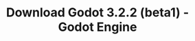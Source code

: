 ---
# Generated by /scripts/js/download_archive_generator !!! do not edit by hand !!!
title: 'Download Godot 3.2.2 (beta1) - Godot Engine'
type: 'download/archive'
name: '3.2.2'
flavor: 'beta1'
release_date: '2020-04-19T03:00:00-00:00'
release_notes: '/article/dev-snapshot-godot-3-2-2-beta-1/'
links:
  android.apk:
    name: 'android.apk'
    title: 'Android'
    caption: 'Universal APK (ARM64 + ARMv7 + x86_64 + x86)'
    tags:
      - 'APK download'
      - 'ARM64/v7'
      - 'x86 (64 & 32 bit)'
    hosts:
      github_builds:
        regular: 'https://github.com/godotengine/godot-builds/releases/download/3.2.2-beta1/Godot_v3.2.2-beta1_android_editor.apk'
        mono: '#'
      github:
        regular: 'https://github.com/godotengine/godot/releases/download/3.2.2-beta1/Godot_v3.2.2-beta1_android_editor.apk'
        mono: '#'
  macos.universal:
    name: 'macos.universal'
    title: 'macOS'
    caption: 'Universal (x86_64 + Apple Silicon)'
    tags:
      - 'Intel/Apple Silicon'
      - '64 bit'
    hosts:
      github_builds:
        regular: 'https://github.com/godotengine/godot-builds/releases/download/3.2.2-beta1/Godot_v3.2.2-beta1_osx.universal.zip'
        mono: 'https://github.com/godotengine/godot-builds/releases/download/3.2.2-beta1/Godot_v3.2.2-beta1_mono_osx.universal.zip'
      github:
        regular: 'https://github.com/godotengine/godot/releases/download/3.2.2-beta1/Godot_v3.2.2-beta1_osx.universal.zip'
        mono: 'https://github.com/godotengine/godot/releases/download/3.2.2-beta1/Godot_v3.2.2-beta1_mono_osx.universal.zip'
  windows.64:
    name: 'windows.64'
    title: 'Windows'
    caption: 'Standard (x86_64)'
    tags:
      - '64 bit'
    hosts:
      github_builds:
        regular: 'https://github.com/godotengine/godot-builds/releases/download/3.2.2-beta1/Godot_v3.2.2-beta1_win64.exe.zip'
        mono: 'https://github.com/godotengine/godot-builds/releases/download/3.2.2-beta1/Godot_v3.2.2-beta1_mono_win64.zip'
      github:
        regular: 'https://github.com/godotengine/godot/releases/download/3.2.2-beta1/Godot_v3.2.2-beta1_win64.exe.zip'
        mono: 'https://github.com/godotengine/godot/releases/download/3.2.2-beta1/Godot_v3.2.2-beta1_mono_win64.zip'
  linux_server.headless.64:
    name: 'linux_server.headless.64'
    title: 'Linux Server'
    caption: 'Headless (x86_64)'
    tags:
      - '64 bit'
      - 'Headless'
    hosts:
      github_builds:
        regular: 'https://github.com/godotengine/godot-builds/releases/download/3.2.2-beta1/Godot_v3.2.2-beta1_linux_headless.64.zip'
        mono: 'https://github.com/godotengine/godot-builds/releases/download/3.2.2-beta1/Godot_v3.2.2-beta1_mono_linux_headless_64.zip'
      github:
        regular: 'https://github.com/godotengine/godot/releases/download/3.2.2-beta1/Godot_v3.2.2-beta1_linux_headless.64.zip'
        mono: 'https://github.com/godotengine/godot/releases/download/3.2.2-beta1/Godot_v3.2.2-beta1_mono_linux_headless_64.zip'
  web:
    name: 'web'
    title: 'Web editor'
    caption: ''
    tags:
      - 'Self-hosted'
      - 'Cross-platform'
    hosts:
      github_builds:
        regular: 'https://github.com/godotengine/godot-builds/releases/download/3.2.2-beta1/Godot_v3.2.2-beta1_web_editor.zip'
        mono: '#'
      github:
        regular: 'https://github.com/godotengine/godot/releases/download/3.2.2-beta1/Godot_v3.2.2-beta1_web_editor.zip'
        mono: '#'
  linux.64:
    name: 'linux.64'
    title: 'Linux'
    caption: 'Standard (x86_64)'
    tags:
      - '64 bit'
    hosts:
      github_builds:
        regular: 'https://github.com/godotengine/godot-builds/releases/download/3.2.2-beta1/Godot_v3.2.2-beta1_x11.64.zip'
        mono: 'https://github.com/godotengine/godot-builds/releases/download/3.2.2-beta1/Godot_v3.2.2-beta1_mono_x11_64.zip'
      github:
        regular: 'https://github.com/godotengine/godot/releases/download/3.2.2-beta1/Godot_v3.2.2-beta1_x11.64.zip'
        mono: 'https://github.com/godotengine/godot/releases/download/3.2.2-beta1/Godot_v3.2.2-beta1_mono_x11_64.zip'
  linux.32:
    name: 'linux.32'
    title: 'Linux'
    caption: 'Standard (x86)'
    tags:
      - '32 bit'
    hosts:
      github_builds:
        regular: 'https://github.com/godotengine/godot-builds/releases/download/3.2.2-beta1/Godot_v3.2.2-beta1_x11.32.zip'
        mono: 'https://github.com/godotengine/godot-builds/releases/download/3.2.2-beta1/Godot_v3.2.2-beta1_mono_x11_32.zip'
      github:
        regular: 'https://github.com/godotengine/godot/releases/download/3.2.2-beta1/Godot_v3.2.2-beta1_x11.32.zip'
        mono: 'https://github.com/godotengine/godot/releases/download/3.2.2-beta1/Godot_v3.2.2-beta1_mono_x11_32.zip'
  windows.32:
    name: 'windows.32'
    title: 'Windows'
    caption: 'Standard (x86)'
    tags:
      - '32 bit'
    hosts:
      github_builds:
        regular: 'https://github.com/godotengine/godot-builds/releases/download/3.2.2-beta1/Godot_v3.2.2-beta1_win32.exe.zip'
        mono: 'https://github.com/godotengine/godot-builds/releases/download/3.2.2-beta1/Godot_v3.2.2-beta1_mono_win32.zip'
      github:
        regular: 'https://github.com/godotengine/godot/releases/download/3.2.2-beta1/Godot_v3.2.2-beta1_win32.exe.zip'
        mono: 'https://github.com/godotengine/godot/releases/download/3.2.2-beta1/Godot_v3.2.2-beta1_mono_win32.zip'
  linux_server.64:
    name: 'linux_server.64'
    title: 'Linux Server'
    caption: 'Standard (x86_64)'
    tags:
      - '64 bit'
    hosts:
      github_builds:
        regular: 'https://github.com/godotengine/godot-builds/releases/download/3.2.2-beta1/Godot_v3.2.2-beta1_linux_server.64.zip'
        mono: 'https://github.com/godotengine/godot-builds/releases/download/3.2.2-beta1/Godot_v3.2.2-beta1_mono_linux_server_64.zip'
      github:
        regular: 'https://github.com/godotengine/godot/releases/download/3.2.2-beta1/Godot_v3.2.2-beta1_linux_server.64.zip'
        mono: 'https://github.com/godotengine/godot/releases/download/3.2.2-beta1/Godot_v3.2.2-beta1_mono_linux_server_64.zip'
  aar_library:
    name: 'aar_library'
    title: 'AAR library'
    caption: ''
    tags:
      - 'Android plugins'
      - 'Java'
      - 'Kotlin'
    hosts:
      github_builds:
        regular: 'https://github.com/godotengine/godot-builds/releases/download/3.2.2-beta1/godot-lib.3.2.2.beta1.release.aar'
        mono: 'https://github.com/godotengine/godot-builds/releases/download/3.2.2-beta1/godot-lib.3.2.2.beta1.mono.release.aar'
      github:
        regular: 'https://github.com/godotengine/godot/releases/download/3.2.2-beta1/godot-lib.3.2.2.beta1.release.aar'
        mono: 'https://github.com/godotengine/godot/releases/download/3.2.2-beta1/godot-lib.3.2.2.beta1.mono.release.aar'
  templates:
    name: 'templates'
    title: 'Export templates'
    caption: ''
    tags:
      - 'Used to export your games to all supported platforms'
    hosts:
      github_builds:
        regular: 'https://github.com/godotengine/godot-builds/releases/download/3.2.2-beta1/Godot_v3.2.2-beta1_export_templates.tpz'
        mono: 'https://github.com/godotengine/godot-builds/releases/download/3.2.2-beta1/Godot_v3.2.2-beta1_mono_export_templates.tpz'
      github:
        regular: 'https://github.com/godotengine/godot/releases/download/3.2.2-beta1/Godot_v3.2.2-beta1_export_templates.tpz'
        mono: 'https://github.com/godotengine/godot/releases/download/3.2.2-beta1/Godot_v3.2.2-beta1_mono_export_templates.tpz'
primaryPlatforms:
  - 'android.apk'
  - 'macos.universal'
  - 'windows.64'
  - 'linux_server.headless.64'
  - 'web'
  - 'templates'
---